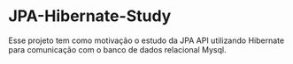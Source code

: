 # JPA-Hibernate-Study

Esse projeto tem como motivação o estudo da JPA API utilizando Hibernate para comunicação com o banco de dados relacional Mysql.
   
